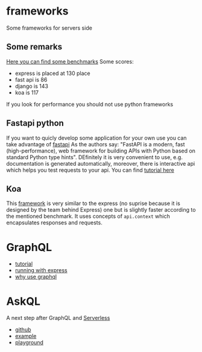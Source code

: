 # frameworks
Some frameworks for servers side

## Some remarks
[Here you can find some benchmarks](https://www.techempower.com/benchmarks/#hw=ph&test=composite&section=data-r22)
Some scores:
- express is placed at 130 place
- fast api is 86
- django is 143
- koa is 117

If you look for performance you should not use python frameworks


## Fastapi python

If you want to quicly develop some application for your own use you can take advantage of [fastapi](https://fastapi.tiangolo.com/)
As the authors say: "FastAPI is a modern, fast (high-performance), web framework for building APIs with Python based on standard Python type hints". DEfinitely it is very convenient to use, e.g. documentation is generated automatically, moreover, there is interactive api which helps you test requests to your api. You can find [tutorial here](https://fastapi.tiangolo.com/tutorial/)


## Koa

This [framework](https://koajs.com/) is very similar to the express (no suprise because it is designed by the team behind Express) one but is slightly faster according to the mentioned benchmark. It uses concepts of `api.context` which encapsulates responses and requests.  

# GraphQL

- [tutorial](https://graphql.org/learn/)
- [running with express](https://graphql.org/graphql-js/running-an-express-graphql-server/)
- [why use graphql](https://www.apollographql.com/blog/why-use-graphql)


# AskQL
A next step after GraphQL and [Serverless](https://github.com/serverless/serverless)
- [github](https://github.com/CatchTheTornado/askql)
- [example](https://github.com/YonatanKra/askql-demo)
- [playground](https://cli.askql.org/#)
